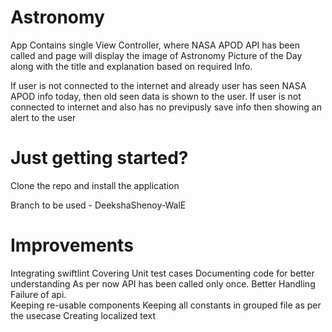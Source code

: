 # Astronomy
App Contains single View Controller, where NASA APOD API has been called and page will display the image of Astronomy Picture of the Day along with the title and explanation based on required Info.

If user is not connected to the internet and already user has seen NASA APOD info today, then old seen data is shown to the user.
If user is not connected to internet and also has no previpusly save info then showing an alert to the user

# Just getting started?

Clone the repo and install the application 

Branch to be used - DeekshaShenoy-WalE

# Improvements

Integrating swiftlint
Covering Unit test cases
Documenting code for better understanding
As per now API has been called only once. Better Handling Failure of api.  
Keeping re-usable components
Keeping all constants in grouped file as per the usecase
Creating localized text 
